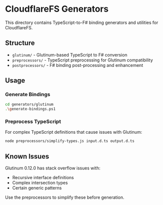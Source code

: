 # CloudflareFS Generators

This directory contains TypeScript-to-F# binding generators and utilities for CloudflareFS.

## Structure

- `glutinum/` - Glutinum-based TypeScript to F# conversion
- `preprocessors/` - TypeScript preprocessing for Glutinum compatibility
- `postprocessors/` - F# binding post-processing and enhancement

## Usage

### Generate Bindings

```bash
cd generators/glutinum
.\generate-bindings.ps1
```

### Preprocess TypeScript

For complex TypeScript definitions that cause issues with Glutinum:

```bash
node preprocessors/simplify-types.js input.d.ts output.d.ts
```

## Known Issues

Glutinum 0.12.0 has stack overflow issues with:
- Recursive interface definitions
- Complex intersection types
- Certain generic patterns

Use the preprocessors to simplify these before generation.